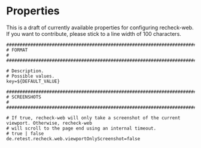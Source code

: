 # Properties

This is a draft of currently available properties for configuring recheck-web. If you want to
contribute, please stick to a line width of 100 characters.

```properties
####################################################################################################
# FORMAT                                                                                           #
####################################################################################################

# Description.
# Possible values.
key=${DEFAULT_VALUE}

####################################################################################################
# SCREENSHOTS                                                                                      #
####################################################################################################

# If true, recheck-web will only take a screenshot of the current viewport. Otherwise, recheck-web
# will scroll to the page end using an internal timeout.
# true | false
de.retest.recheck.web.viewportOnlyScreenshot=false
```
